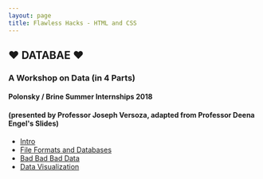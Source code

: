 ```yaml
---
layout: page
title: Flawless Hacks - HTML and CSS
---
```


## ❤️ DATABAE ❤️

### A Workshop on Data (in 4 Parts)



#### Polonsky / Brine Summer Internships 2018

#### (presented by Professor Joseph Versoza, adapted from Professor Deena Engel's Slides)

* [Intro](intro.html)
* [File Formats and Databases](db.html)
* [Bad Bad Bad Data](bad.pdf)
* [Data Visualization](viz.pdf)


